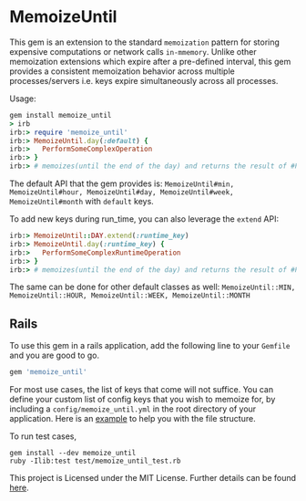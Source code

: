 # MemoizeUntil

This gem is an extension to the standard `memoization` pattern for storing expensive computations or network calls `in-mmemory`. Unlike other memoization extensions which expire after a pre-defined interval, this gem provides a consistent memoization behavior across multiple processes/servers i.e. keys expire simultaneously across all processes.

Usage:
```ruby
gem install memoize_until
> irb
irb:> require 'memoize_until'
irb:> MemoizeUntil.day(:default) {
irb:> 	PerformSomeComplexOperation
irb:> }
irb:> # memoizes(until the end of the day) and returns the result of #PerformSomeComplexOperation
```

The default API that the gem provides is: `MemoizeUntil#min, MemoizeUntil#hour, MemoizeUntil#day, MemoizeUntil#week, MemoizeUntil#month` with `default` keys. 

To add new keys during run_time, you can also leverage the `extend` API:
```ruby
irb:> MemoizeUntil::DAY.extend(:runtime_key) 
irb:> MemoizeUntil.day(:runtime_key) {
irb:> 	PerformSomeComplexRuntimeOperation
irb:> }
irb:> # memoizes(until the end of the day) and returns the result of #PerformSomeComplexOperation
```
The same can be done for other default classes as well: `MemoizeUntil::MIN, MemoizeUntil::HOUR, MemoizeUntil::WEEK, MemoizeUntil::MONTH`

## Rails

To use this gem in a rails application, add the following line to your `Gemfile` and you are good to go.

```ruby
gem 'memoize_until'
```

For most use cases, the list of keys that come will not suffice. You can define your custom list of config keys that you wish to memoize for, by including a `config/memoize_until.yml` in the root directory of your application. Here is an [example](/examples/memoize_until.yml) to help you with the file structure. 

To run test cases,
```shell
gem install --dev memoize_until
ruby -Ilib:test test/memoize_until_test.rb
```

This project is Licensed under the MIT License. Further details can be found [here](/LICENSE).
